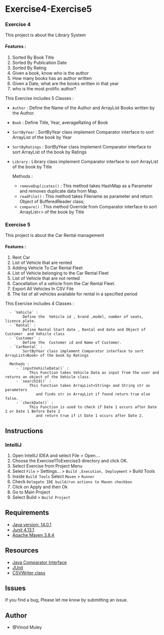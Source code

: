 # Exercise4-Exercise5

### Exercise 4  
   This project is about the Library System 
   
   #### Features :
  1. Sorted By Book Title 
  2. Sorted By Publication Date 
  3. Sorted By Rating 
  4. Given a book, know who is the author 
  5. How many books has an author written 
  6. Given a Date, what are the books written in that year
  7. who is the most prolific author? 
   
 This Exercise includes 5 Classes :  
 - `Author` :
         Define the  Name of the Author and ArrayList Books written by the Author.
 - `Book` :
         Define Title, Year, averageRating of Book
 - `SortByYear` :
         SortByYear class implement Comparator interface to sort ArrayList<Book> of the book by Year
 - `SortByRatings` :
         SortByYear class implement Comparator interface to sort ArrayList<Book> of the book by Ratings
 - `Library` :
   Library class implement Comparator interface to sort ArrayList<Book> of the book by Title
      
   Methods :
   
      - `removeDuplicates()` : 
               This method takes HashMap as a Parameter and removes duplicate data from Map.
      - `readFile()` :
               This method takes Filename as parameter and return Object of BufferedReader class;
      - `compare()` :
               This method Override from Comparator interface to sort ArrayList<> of the book by Title

### Exercise 5
   This project is about the Car Rental management   
   #### Features :
   
   1. Rent Car 
   2. List  of Vehicle that are rented 
   3. Adding Vehicle To Car Rental Fleet 
   4. List of  Vehicle belonging to the  Car Rental Fleet 
   5. List  of Vehicle that are not rented 
   6. Cancellation of a vehicle from the Car Rental Fleet. 
   7. Export All Vehicles In CSV File 
   8. The list of all vehicles available for rental in a specified period

   This Exercise includes 4 Classes :  

      - `Vehicle` :
            Define the  Vehicle id , brand ,model, number of seats, licence_plate.
      - `Rental` :
            Define Rental Start date , Rental end date and Object of Customer  and Vehicle class 
      - `Customer` :
            Define the  Customer id and Name of Customer.
      - `CarRental` :
            SortByYear class implement Comparator interface to sort ArrayList<Book> of the book by Ratings

      Methods :
         - `inputVehicleData()` : 
               This Function takes Vehicle Data as input from the user and returns an object of the Vehicle class.
         - `searchId()` :
               This function takes ArrayList<String> and String str as parameters 
                  and finds str in ArrayList if found return true else false.
         - `checkDate()` :
               This Function is used to check if Date 1 occurs after Date 2 or Date 1 Before Date 2 
                  and return true if it Date 1 occurs after Date 2.
## Instructions

### IntelliJ

1. Open IntelliJ IDEA and select File > Open....
2. Choose the Exercise1ToExercise3 directory and click OK.
3. Select Exercise from Project Menu
4. Select `File` > Settings... > `Build ,Execution, Deployment` > Build Tools
5. Inside `Build Tools` Select `Maven` > `Runner`
6. Check `Delegate IDE build/run actions to Maven checkbox`
7. Click on Apply and then Ok
8. Go to Main Project 
9. Select Build > `Build Project`
   

## Requirements
- [Java version: 14.0.1](https://www.javatpoint.com/javafx-how-to-install-java)
- [Junit 4.13.1](https://www.jetbrains.com/help/idea/junit.html)
- [Apache Maven 3.8.4](https://www.javatpoint.com/how-to-install-maven)

## Resources
- [Java Comparator Interface](https://www.javatpoint.com/Comparator-interface-in-collection-framework)
- [JUnit](https://www.javatpoint.com/junit-tutorial)
- [CSVWriter class](https://www.tutorialspoint.com/how-to-write-data-to-csv-file-in-java)

## Issues
   If you find a bug, Please let me know by submitting an issue.
   
## Author
- @Vinod Muley
